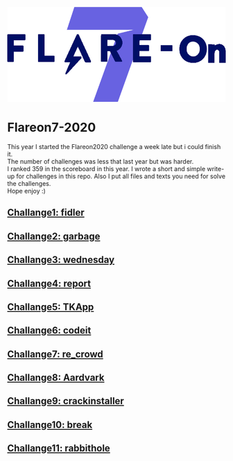 ![alt text](https://github.com/aleeamini/Flareon7-2020/blob/main/FLARE-On%207.png)  
# Flareon7-2020
This year I started the Flareon2020 challenge a week late but i could finish it.  
The number of challenges was less that last year but was harder.  
I ranked 359 in the scoreboard  in this year. I wrote a short and simple write-up for challenges in this repo. Also I put all files and texts you need for solve the challenges.  
Hope enjoy :)

## [Challange1: fidler](https://github.com/aleeamini/Flareon7-2020/tree/main/1)  
## [Challange2: garbage](https://github.com/aleeamini/Flareon7-2020/tree/main/2)  
## [Challange3: wednesday](https://github.com/aleeamini/Flareon7-2020/tree/main/3)  
## [Challange4: report](https://github.com/aleeamini/Flareon7-2020/tree/main/4)  
## [Challange5: TKApp](https://github.com/aleeamini/Flareon7-2020/tree/main/5)  
## [Challange6: codeit](https://github.com/aleeamini/Flareon7-2020/tree/main/6)  
## [Challange7: re_crowd](https://github.com/aleeamini/Flareon7-2020/tree/main/7)  
## [Challange8: Aardvark](https://github.com/aleeamini/Flareon7-2020/tree/main/8)  
## [Challange9: crackinstaller](https://github.com/aleeamini/Flareon7-2020/tree/main/9)  
## [Challange10: break](https://github.com/aleeamini/Flareon7-2020/tree/main/10)  
## [Challange11: rabbithole](https://github.com/aleeamini/Flareon7-2020/tree/main/11)  
